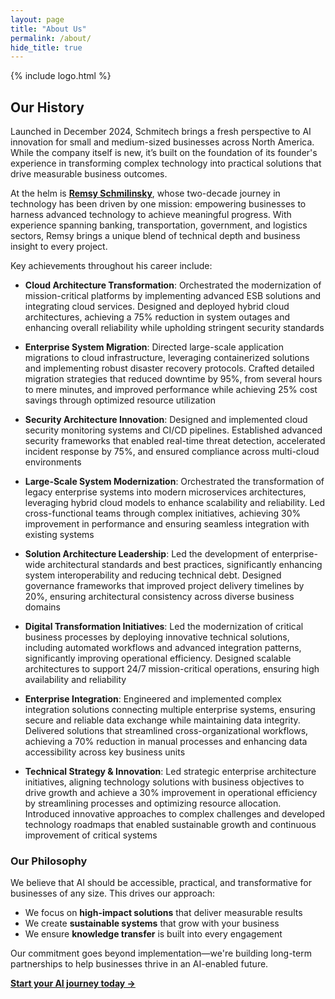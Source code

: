 ```yaml
---
layout: page
title: "About Us"
permalink: /about/
hide_title: true
---
```


{% include logo.html %}

## Our History

Launched in December 2024, Schmitech brings a fresh perspective to AI innovation for small and medium-sized businesses across North America. While the company itself is new, it’s built on the foundation of its founder's experience in transforming complex technology into practical solutions that drive measurable business outcomes.

At the helm is **<a href="https://www.linkedin.com/in/remsy" target="_blank" rel="noopener noreferrer">Remsy Schmilinsky</a>**, whose two-decade journey in technology has been driven by one mission: empowering businesses to harness advanced technology to achieve meaningful progress. With experience spanning banking, transportation, government, and logistics sectors, Remsy brings a unique blend of technical depth and business insight to every project.

Key achievements throughout his career include:

- **Cloud Architecture Transformation**: Orchestrated the modernization of mission-critical platforms by implementing advanced ESB solutions and integrating cloud services. Designed and deployed hybrid cloud architectures, achieving a 75% reduction in system outages and enhancing overall reliability while upholding stringent security standards

- **Enterprise System Migration**: Directed large-scale application migrations to cloud infrastructure, leveraging containerized solutions and implementing robust disaster recovery protocols. Crafted detailed migration strategies that reduced downtime by 95%, from several hours to mere minutes, and improved performance while achieving 25% cost savings through optimized resource utilization

- **Security Architecture Innovation**: Designed and implemented cloud security monitoring systems and CI/CD pipelines. Established advanced security frameworks that enabled real-time threat detection, accelerated incident response by 75%, and ensured compliance across multi-cloud environments

- **Large-Scale System Modernization**: Orchestrated the transformation of legacy enterprise systems into modern microservices architectures, leveraging hybrid cloud models to enhance scalability and reliability. Led cross-functional teams through complex initiatives, achieving 30% improvement in performance and ensuring seamless integration with existing systems

- **Solution Architecture Leadership**: Led the development of enterprise-wide architectural standards and best practices, significantly enhancing system interoperability and reducing technical debt. Designed governance frameworks that improved project delivery timelines by 20%, ensuring architectural consistency across diverse business domains

- **Digital Transformation Initiatives**: Led the modernization of critical business processes by deploying innovative technical solutions, including automated workflows and advanced integration patterns, significantly improving operational efficiency. Designed scalable architectures to support 24/7 mission-critical operations, ensuring high availability and reliability

- **Enterprise Integration**: Engineered and implemented complex integration solutions connecting multiple enterprise systems, ensuring secure and reliable data exchange while maintaining data integrity. Delivered solutions that streamlined cross-organizational workflows, achieving a 70% reduction in manual processes and enhancing data accessibility across key business units

- **Technical Strategy & Innovation**: Led strategic enterprise architecture initiatives, aligning technology solutions with business objectives to drive growth and achieve a 30% improvement in operational efficiency by streamlining processes and optimizing resource allocation. Introduced innovative approaches to complex challenges and developed technology roadmaps that enabled sustainable growth and continuous improvement of critical systems

### Our Philosophy

We believe that AI should be accessible, practical, and transformative for businesses of any size. This drives our approach:
- We focus on **high-impact solutions** that deliver measurable results
- We create **sustainable systems** that grow with your business
- We ensure **knowledge transfer** is built into every engagement

Our commitment goes beyond implementation—we're building long-term partnerships to help businesses thrive in an AI-enabled future.

**[Start your AI journey today →](/contact)**